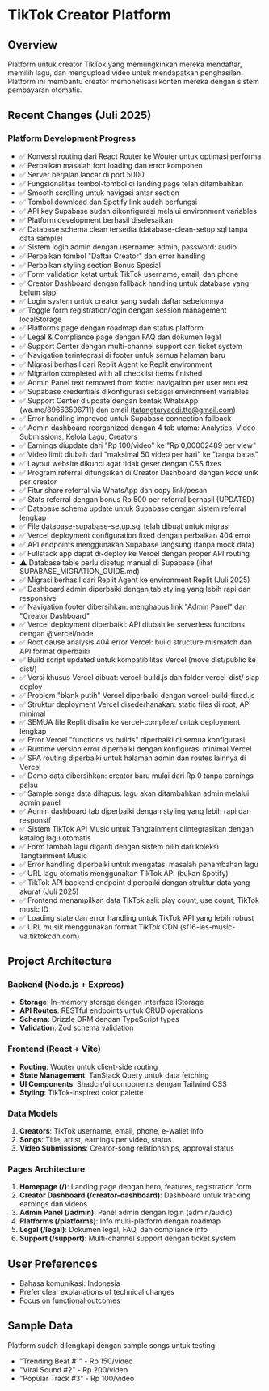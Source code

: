 # TikTok Creator Platform

## Overview
Platform untuk creator TikTok yang memungkinkan mereka mendaftar, memilih lagu, dan mengupload video untuk mendapatkan penghasilan. Platform ini membantu creator memonetisasi konten mereka dengan sistem pembayaran otomatis.

## Recent Changes (Juli 2025)
### Platform Development Progress  
- ✅ Konversi routing dari React Router ke Wouter untuk optimasi performa
- ✅ Perbaikan masalah font loading dan error komponen
- ✅ Server berjalan lancar di port 5000
- ✅ Fungsionalitas tombol-tombol di landing page telah ditambahkan
- ✅ Smooth scrolling untuk navigasi antar section
- ✅ Tombol download dan Spotify link sudah berfungsi
- ✅ API key Supabase sudah dikonfigurasi melalui environment variables
- ✅ Platform development berhasil diselesaikan
- ✅ Database schema clean tersedia (database-clean-setup.sql tanpa data sample)
- ✅ Sistem login admin dengan username: admin, password: audio
- ✅ Perbaikan tombol "Daftar Creator" dan error handling
- ✅ Perbaikan styling section Bonus Spesial
- ✅ Form validation ketat untuk TikTok username, email, dan phone
- ✅ Creator Dashboard dengan fallback handling untuk database yang belum siap
- ✅ Login system untuk creator yang sudah daftar sebelumnya
- ✅ Toggle form registration/login dengan session management localStorage
- ✅ Platforms page dengan roadmap dan status platform
- ✅ Legal & Compliance page dengan FAQ dan dokumen legal
- ✅ Support Center dengan multi-channel support dan ticket system
- ✅ Navigation terintegrasi di footer untuk semua halaman baru
- ✅ Migrasi berhasil dari Replit Agent ke Replit environment
- ✅ Migration completed with all checklist items finished
- ✅ Admin Panel text removed from footer navigation per user request
- ✅ Supabase credentials dikonfigurasi sebagai environment variables
- ✅ Support Center diupdate dengan kontak WhatsApp (wa.me/89663596711) dan email (tatangtaryaedi.tte@gmail.com)
- ✅ Error handling improved untuk Supabase connection fallback
- ✅ Admin dashboard reorganized dengan 4 tab utama: Analytics, Video Submissions, Kelola Lagu, Creators
- ✅ Earnings diupdate dari "Rp 100/video" ke "Rp 0,00002489 per view"
- ✅ Video limit diubah dari "maksimal 50 video per hari" ke "tanpa batas"
- ✅ Layout website dikunci agar tidak geser dengan CSS fixes
- ✅ Program referral difungsikan di Creator Dashboard dengan kode unik per creator
- ✅ Fitur share referral via WhatsApp dan copy link/pesan
- ✅ Stats referral dengan bonus Rp 500 per referral berhasil (UPDATED)
- ✅ Database schema update untuk Supabase dengan sistem referral lengkap
- ✅ File database-supabase-setup.sql telah dibuat untuk migrasi
- ✅ Vercel deployment configuration fixed dengan perbaikan 404 error
- ✅ API endpoints menggunakan Supabase langsung (tanpa mock data)
- ✅ Fullstack app dapat di-deploy ke Vercel dengan proper API routing
- ⚠️ Database table perlu disetup manual di Supabase (lihat SUPABASE_MIGRATION_GUIDE.md)
- ✅ Migrasi berhasil dari Replit Agent ke environment Replit (Juli 2025)
- ✅ Dashboard admin diperbaiki dengan tab styling yang lebih rapi dan responsive
- ✅ Navigation footer dibersihkan: menghapus link "Admin Panel" dan "Creator Dashboard"
- ✅ Vercel deployment diperbaiki: API diubah ke serverless functions dengan @vercel/node
- ✅ Root cause analysis 404 error Vercel: build structure mismatch dan API format diperbaiki
- ✅ Build script updated untuk kompatibilitas Vercel (move dist/public ke dist/)
- ✅ Versi khusus Vercel dibuat: vercel-build.js dan folder vercel-dist/ siap deploy
- ✅ Problem "blank putih" Vercel diperbaiki dengan vercel-build-fixed.js
- ✅ Struktur deployment Vercel disederhanakan: static files di root, API minimal
- ✅ SEMUA file Replit disalin ke vercel-complete/ untuk deployment lengkap
- ✅ Error Vercel "functions vs builds" diperbaiki di semua konfigurasi
- ✅ Runtime version error diperbaiki dengan konfigurasi minimal Vercel
- ✅ SPA routing diperbaiki untuk halaman admin dan routes lainnya di Vercel
- ✅ Demo data dibersihkan: creator baru mulai dari Rp 0 tanpa earnings palsu
- ✅ Sample songs data dihapus: lagu akan ditambahkan admin melalui admin panel
- ✅ Admin dashboard tab diperbaiki dengan styling yang lebih rapi dan responsif
- ✅ Sistem TikTok API Music untuk Tangtainment diintegrasikan dengan katalog lagu otomatis
- ✅ Form tambah lagu diganti dengan sistem pilih dari koleksi Tangtainment Music
- ✅ Error handling diperbaiki untuk mengatasi masalah penambahan lagu
- ✅ URL lagu otomatis menggunakan TikTok API (bukan Spotify)
- ✅ TikTok API backend endpoint diperbaiki dengan struktur data yang akurat (Juli 2025)
- ✅ Frontend menampilkan data TikTok asli: play count, use count, TikTok music ID
- ✅ Loading state dan error handling untuk TikTok API yang lebih robust
- ✅ URL musik menggunakan format TikTok CDN (sf16-ies-music-va.tiktokcdn.com)

## Project Architecture
### Backend (Node.js + Express)
- **Storage**: In-memory storage dengan interface IStorage
- **API Routes**: RESTful endpoints untuk CRUD operations
- **Schema**: Drizzle ORM dengan TypeScript types
- **Validation**: Zod schema validation

### Frontend (React + Vite)
- **Routing**: Wouter untuk client-side routing
- **State Management**: TanStack Query untuk data fetching
- **UI Components**: Shadcn/ui components dengan Tailwind CSS
- **Styling**: TikTok-inspired color palette

### Data Models
1. **Creators**: TikTok username, email, phone, e-wallet info
2. **Songs**: Title, artist, earnings per video, status
3. **Video Submissions**: Creator-song relationships, approval status

### Pages Architecture
1. **Homepage (/)**: Landing page dengan hero, features, registration form
2. **Creator Dashboard (/creator-dashboard)**: Dashboard untuk tracking earnings dan videos
3. **Admin Panel (/admin)**: Panel admin dengan login (admin/audio)
4. **Platforms (/platforms)**: Info multi-platform dengan roadmap
5. **Legal (/legal)**: Dokumen legal, FAQ, dan compliance info
6. **Support (/support)**: Multi-channel support dengan ticket system

## User Preferences
- Bahasa komunikasi: Indonesia
- Prefer clear explanations of technical changes
- Focus on functional outcomes

## Sample Data
Platform sudah dilengkapi dengan sample songs untuk testing:
- "Trending Beat #1" - Rp 150/video
- "Viral Sound #2" - Rp 200/video  
- "Popular Track #3" - Rp 100/video